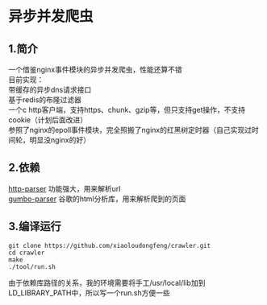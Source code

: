 异步并发爬虫
===========
## 1.简介
一个借鉴nginx事件模块的异步并发爬虫，性能还算不错<br>
目前实现：<br>
带缓存的异步dns请求接口<br>
基于redis的布隆过滤器<br>
一个c http客户端，支持https、chunk、gzip等，但只支持get操作，不支持cookie（计划后面改进）<br>
参照了nginx的epoll事件模块，完全照搬了nginx的红黑树定时器（自己实现过时间轮，明显没nginx的好）<br>

## 2.依赖
[http-parser](https://github.com/nodejs/http-parser) 功能强大，用来解析url<br>
[gumbo-parser](https://github.com/google/gumbo-parser) 谷歌的html分析库，用来解析爬到的页面<br>

## 3.编译运行
```
git clone https://github.com/xiaoloudongfeng/crawler.git
cd crawler
make
./tool/run.sh
```
由于依赖库路径的关系，我的环境需要将手工/usr/local/lib加到LD_LIBRARY_PATH中，所以写一个run.sh方便一些
